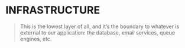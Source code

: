 # INFRASTRUCTURE
> This is the lowest layer of all, and it’s the boundary to whatever is external to our application: the database, email services, queue engines, etc.